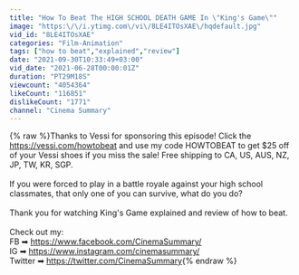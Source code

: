 ```yaml
---
title: "How To Beat The HIGH SCHOOL DEATH GAME In \"King's Game\""
image: "https:\/\/i.ytimg.com\/vi\/8LE4ITOsXAE\/hqdefault.jpg"
vid_id: "8LE4ITOsXAE"
categories: "Film-Animation"
tags: ["how to beat","explained","review"]
date: "2021-09-30T10:33:49+03:00"
vid_date: "2021-06-28T00:00:01Z"
duration: "PT29M18S"
viewcount: "4054364"
likeCount: "116851"
dislikeCount: "1771"
channel: "Cinema Summary"
---
```

{% raw %}Thanks to Vessi for sponsoring this episode! Click the <a rel="nofollow" target="blank" href="https://vessi.com/howtobeat">https://vessi.com/howtobeat</a> and use my code HOWTOBEAT to get $25 off of your Vessi shoes if you miss the sale! Free shipping to CA, US, AUS, NZ, JP, TW, KR, SGP.<br /><br />If you were forced to play in a battle royale against your high school classmates, that only one of you can survive, what do you do? <br /><br />Thank you for watching King's Game explained and review of how to beat.<br /><br />Check out my:<br />FB ➡ <a rel="nofollow" target="blank" href="https://www.facebook.com/CinemaSummary/">https://www.facebook.com/CinemaSummary/</a><br />IG ➡ <a rel="nofollow" target="blank" href="https://www.instagram.com/cinemasummary/">https://www.instagram.com/cinemasummary/</a><br />Twitter ➡ <a rel="nofollow" target="blank" href="https://twitter.com/CinemaSummary">https://twitter.com/CinemaSummary</a>{% endraw %}
